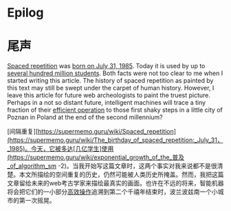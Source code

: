 # Epilog

# 尾声

[Spaced repetition](https://supermemo.guru/wiki/Spaced_repetition) was [born on July 31, 1985](https://supermemo.guru/wiki/The_birthday_of_spaced_repetition:_July_31,_1985). Today it is used by up to [several hundred million students](https://supermemo.guru/wiki/Exponential_growth_of_the_popularity_of_Algorithm_SM-2). Both facts were not too clear to me when I started writing this article. The history of spaced repetition as painted by this text may still be swept under the carpet of human history. However, I leave this article for future web archeologists to paint the truest picture. Perhaps in a not so distant future, intelligent machines will trace a tiny fraction of their [efficient operation](https://supermemo.guru/wiki/Artificial_intelligence_needs_to_sleep) to those first shaky steps in a little city of Poznan in Poland at the end of the second millennium?

[间隔重复][https://supermemo.guru/wiki/Spaced_repetition](https://supermemo.guru/wiki/The_birthday_of_spaced_repetition:_July_31，_1985)。今天，它被多达[几亿学生]使用(https://supermemo.guru/wiki/exponential_growth_of_the_普及_of_algorithm_sm -2)。当我开始写这篇文章时，这两个事实对我来说都不是很清楚。本文所描绘的空间重复的历史，仍然可能被人类历史所掩盖。然而，我把这篇文章留给未来的web考古学家来描绘最真实的画面。也许在不远的将来，智能机器将会把它们的一小部分[高效操作](https://supermemo.guru/wiki/Artificial_intelligence_needs_to_sleep)追溯到第二个千禧年结束时，波兰波兹南一个小城市的第一次摇晃。